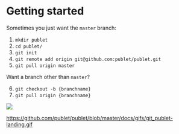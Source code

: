 Getting started
===============

Sometimes you just want the `master` branch:

1. `mkdir publet`
2. `cd publet/`
3. `git init`
4. `git remote add origin git@github.com:publet/publet.git`
5. `git pull origin master`

Want a branch other than `master`?

6. `git checkout -b {branchname}`
7. `git pull origin {branchname}`

![](https://raw.github.com/publet/publet/master/docs/gifs/git_publet-landing.gif?token=51855__eyJzY29wZSI6IlJhd0Jsb2I6cHVibGV0L3B1YmxldC9tYXN0ZXIvZG9jcy9naWZzL2dpdF9wdWJsZXQtbGFuZGluZy5naWYiLCJleHBpcmVzIjoxMzkzNTU3NDk1fQ%3D%3D--b8370391bd3f8d8326c532def0022c2c22f4e30d)

https://github.com/publet/publet/blob/master/docs/gifs/git_publet-landing.gif
